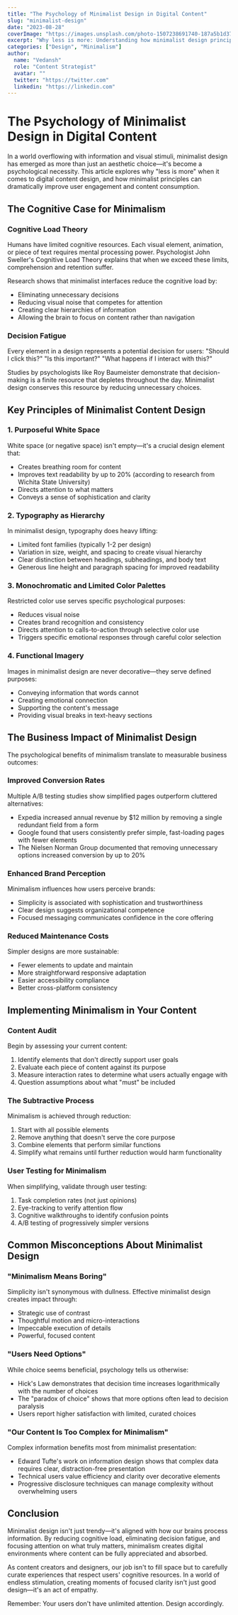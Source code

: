 ```yaml
---
title: "The Psychology of Minimalist Design in Digital Content"
slug: "minimalist-design"
date: "2023-08-28"
coverImage: "https://images.unsplash.com/photo-1507238691740-187a5b1d37b8?ixlib=rb-4.0.3&auto=format&fit=crop&w=600&q=80"
excerpt: "Why less is more: Understanding how minimalist design principles can improve reader engagement and content consumption."
categories: ["Design", "Minimalism"]
author: 
  name: "Vedansh"
  role: "Content Strategist"
  avatar: ""
  twitter: "https://twitter.com"
  linkedin: "https://linkedin.com"
---
```


# The Psychology of Minimalist Design in Digital Content

In a world overflowing with information and visual stimuli, minimalist design has emerged as more than just an aesthetic choice—it's become a psychological necessity. This article explores why "less is more" when it comes to digital content design, and how minimalist principles can dramatically improve user engagement and content consumption.

## The Cognitive Case for Minimalism

### Cognitive Load Theory

Humans have limited cognitive resources. Each visual element, animation, or piece of text requires mental processing power. Psychologist John Sweller's Cognitive Load Theory explains that when we exceed these limits, comprehension and retention suffer.

Research shows that minimalist interfaces reduce the cognitive load by:

- Eliminating unnecessary decisions
- Reducing visual noise that competes for attention
- Creating clear hierarchies of information
- Allowing the brain to focus on content rather than navigation

### Decision Fatigue

Every element in a design represents a potential decision for users: "Should I click this?" "Is this important?" "What happens if I interact with this?" 

Studies by psychologists like Roy Baumeister demonstrate that decision-making is a finite resource that depletes throughout the day. Minimalist design conserves this resource by reducing unnecessary choices.

## Key Principles of Minimalist Content Design

### 1. Purposeful White Space

White space (or negative space) isn't empty—it's a crucial design element that:

- Creates breathing room for content
- Improves text readability by up to 20% (according to research from Wichita State University)
- Directs attention to what matters
- Conveys a sense of sophistication and clarity

### 2. Typography as Hierarchy

In minimalist design, typography does heavy lifting:

- Limited font families (typically 1-2 per design)
- Variation in size, weight, and spacing to create visual hierarchy
- Clear distinction between headings, subheadings, and body text
- Generous line height and paragraph spacing for improved readability

### 3. Monochromatic and Limited Color Palettes

Restricted color use serves specific psychological purposes:

- Reduces visual noise
- Creates brand recognition and consistency
- Directs attention to calls-to-action through selective color use
- Triggers specific emotional responses through careful color selection

### 4. Functional Imagery

Images in minimalist design are never decorative—they serve defined purposes:

- Conveying information that words cannot
- Creating emotional connection
- Supporting the content's message
- Providing visual breaks in text-heavy sections

## The Business Impact of Minimalist Design

The psychological benefits of minimalism translate to measurable business outcomes:

### Improved Conversion Rates

Multiple A/B testing studies show simplified pages outperform cluttered alternatives:

- Expedia increased annual revenue by $12 million by removing a single redundant field from a form
- Google found that users consistently prefer simple, fast-loading pages with fewer elements
- The Nielsen Norman Group documented that removing unnecessary options increased conversion by up to 20%

### Enhanced Brand Perception

Minimalism influences how users perceive brands:

- Simplicity is associated with sophistication and trustworthiness
- Clear design suggests organizational competence
- Focused messaging communicates confidence in the core offering

### Reduced Maintenance Costs

Simpler designs are more sustainable:

- Fewer elements to update and maintain
- More straightforward responsive adaptation
- Easier accessibility compliance
- Better cross-platform consistency

## Implementing Minimalism in Your Content

### Content Audit

Begin by assessing your current content:

1. Identify elements that don't directly support user goals
2. Evaluate each piece of content against its purpose
3. Measure interaction rates to determine what users actually engage with
4. Question assumptions about what "must" be included

### The Subtractive Process

Minimalism is achieved through reduction:

1. Start with all possible elements
2. Remove anything that doesn't serve the core purpose
3. Combine elements that perform similar functions
4. Simplify what remains until further reduction would harm functionality

### User Testing for Minimalism

When simplifying, validate through user testing:

1. Task completion rates (not just opinions)
2. Eye-tracking to verify attention flow
3. Cognitive walkthroughs to identify confusion points
4. A/B testing of progressively simpler versions

## Common Misconceptions About Minimalist Design

### "Minimalism Means Boring"

Simplicity isn't synonymous with dullness. Effective minimalist design creates impact through:

- Strategic use of contrast
- Thoughtful motion and micro-interactions
- Impeccable execution of details
- Powerful, focused content

### "Users Need Options"

While choice seems beneficial, psychology tells us otherwise:

- Hick's Law demonstrates that decision time increases logarithmically with the number of choices
- The "paradox of choice" shows that more options often lead to decision paralysis
- Users report higher satisfaction with limited, curated choices

### "Our Content Is Too Complex for Minimalism"

Complex information benefits most from minimalist presentation:

- Edward Tufte's work on information design shows that complex data requires clear, distraction-free presentation
- Technical users value efficiency and clarity over decorative elements
- Progressive disclosure techniques can manage complexity without overwhelming users

## Conclusion

Minimalist design isn't just trendy—it's aligned with how our brains process information. By reducing cognitive load, eliminating decision fatigue, and focusing attention on what truly matters, minimalism creates digital environments where content can be fully appreciated and absorbed.

As content creators and designers, our job isn't to fill space but to carefully curate experiences that respect users' cognitive resources. In a world of endless stimulation, creating moments of focused clarity isn't just good design—it's an act of empathy.

Remember: Your users don't have unlimited attention. Design accordingly.
